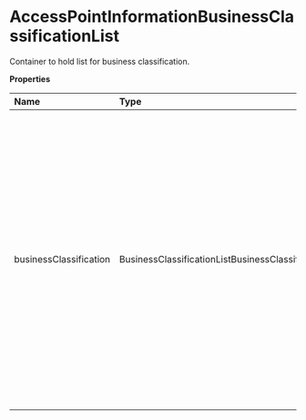 # AccessPointInformationBusinessClassificationList

Container to hold list for business classification.

**Properties**

| Name                   | Type                                               | Required | Description                                                                                                                                                                                                                                                                                        |
| :--------------------- | :------------------------------------------------- | :------- | :------------------------------------------------------------------------------------------------------------------------------------------------------------------------------------------------------------------------------------------------------------------------------------------------- |
| businessClassification | BusinessClassificationListBusinessClassification[] | ✅       | Container to hold Business classification of UPS access point. **NOTE:** For versions >= v2, this element will always be returned as an array. For requests using version = v1, this element will be returned as an array if there is more than one object and a single object if there is only 1. |

<!-- This file was generated by liblab | https://liblab.com/ -->

